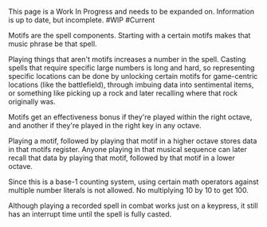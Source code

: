 This page is a Work In Progress and needs to be expanded on. Information is up to date, but incomplete. #WIP #Current 

Motifs are the spell components. Starting with a certain motifs makes that music phrase be that spell.

Playing things that aren't motifs increases a number in the spell. Casting spells that require specific large numbers is long and hard, so representing specific locations can be done by unlocking certain motifs for game-centric locations (like the battlefield), through imbuing data into sentimental items, or something like picking up a rock and later recalling where that rock originally was.

Motifs get an effectiveness bonus if they're played within the right octave, and another if they're played in the right key in any octave.

Playing a motif, followed by playing that motif in a higher octave stores data in that motifs register. Anyone playing in that musical sequence can later recall that data by playing that motif, followed by that motif in a lower octave.

Since this is a base-1 counting system, using certain math operators against multiple number literals is not allowed. No multiplying 10 by 10 to get 100.

Although playing a recorded spell in combat works just on a keypress, it still has an interrupt time until the spell is fully casted.